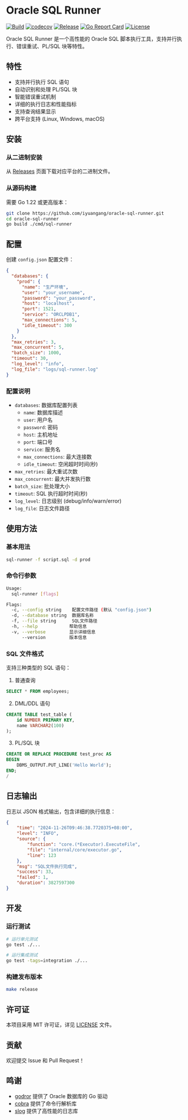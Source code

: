 # Oracle SQL Runner

[![Build](https://github.com/iyuangang/oracle-sql-runner/actions/workflows/build.yml/badge.svg)](https://github.com/iyuangang/oracle-sql-runner/actions/workflows/build.yml)
[![codecov](https://codecov.io/github/iyuangang/oracle-sql-runner/branch/dev/graph/badge.svg?token=XZOV0PQA4N)](https://codecov.io/github/iyuangang/oracle-sql-runner)
[![Release](https://img.shields.io/github/v/release/iyuangang/oracle-sql-runner)](https://github.com/iyuangang/oracle-sql-runner/releases)
[![Go Report Card](https://goreportcard.com/badge/github.com/iyuangang/oracle-sql-runner)](https://goreportcard.com/report/github.com/iyuangang/oracle-sql-runner)
[![License](https://img.shields.io/github/license/iyuangang/oracle-sql-runner)](LICENSE)

Oracle SQL Runner 是一个高性能的 Oracle SQL 脚本执行工具，支持并行执行、错误重试、PL/SQL 块等特性。

## 特性

- 支持并行执行 SQL 语句
- 自动识别和处理 PL/SQL 块
- 智能错误重试机制
- 详细的执行日志和性能指标
- 支持查询结果显示
- 跨平台支持 (Linux, Windows, macOS)

## 安装

### 从二进制安装

从 [Releases](https://github.com/iyuangang/oracle-sql-runner/releases) 页面下载对应平台的二进制文件。

### 从源码构建

需要 Go 1.22 或更高版本：

```bash
git clone https://github.com/iyuangang/oracle-sql-runner.git
cd oracle-sql-runner
go build ./cmd/sql-runner
```

## 配置

创建 `config.json` 配置文件：

```json
{
  "databases": {
    "prod": {
      "name": "生产环境",
      "user": "your_username",
      "password": "your_password",
      "host": "localhost",
      "port": 1521,
      "service": "ORCLPDB1",
      "max_connections": 5,
      "idle_timeout": 300
    }
  },
  "max_retries": 3,
  "max_concurrent": 5,
  "batch_size": 1000,
  "timeout": 30,
  "log_level": "info",
  "log_file": "logs/sql-runner.log"
}
```

### 配置说明

- `databases`: 数据库配置列表
  - `name`: 数据库描述
  - `user`: 用户名
  - `password`: 密码
  - `host`: 主机地址
  - `port`: 端口号
  - `service`: 服务名
  - `max_connections`: 最大连接数
  - `idle_timeout`: 空闲超时时间(秒)
- `max_retries`: 最大重试次数
- `max_concurrent`: 最大并发执行数
- `batch_size`: 批处理大小
- `timeout`: SQL 执行超时时间(秒)
- `log_level`: 日志级别 (debug/info/warn/error)
- `log_file`: 日志文件路径

## 使用方法

### 基本用法

```bash
sql-runner -f script.sql -d prod
```

### 命令行参数

```bash
Usage:
  sql-runner [flags]

Flags:
  -c, --config string    配置文件路径 (默认 "config.json")
  -d, --database string  数据库名称
  -f, --file string      SQL文件路径
  -h, --help            帮助信息
  -v, --verbose         显示详细信息
      --version         版本信息
```

### SQL 文件格式

支持三种类型的 SQL 语句：

1. 普通查询
```sql
SELECT * FROM employees;
```

2. DML/DDL 语句
```sql
CREATE TABLE test_table (
    id NUMBER PRIMARY KEY,
    name VARCHAR2(100)
);
```

3. PL/SQL 块
```sql
CREATE OR REPLACE PROCEDURE test_proc AS
BEGIN
    DBMS_OUTPUT.PUT_LINE('Hello World');
END;
/
```

## 日志输出

日志以 JSON 格式输出，包含详细的执行信息：

```json
{
    "time": "2024-11-26T09:46:38.7720375+08:00",
    "level": "INFO",
    "source": {
        "function": "core.(*Executor).ExecuteFile",
        "file": "internal/core/executor.go",
        "line": 123
    },
    "msg": "SQL文件执行完成",
    "success": 33,
    "failed": 1,
    "duration": 3827597300
}
```

## 开发

### 运行测试

```bash
# 运行单元测试
go test ./...

# 运行集成测试
go test -tags=integration ./...
```

### 构建发布版本

```bash
make release
```

## 许可证

本项目采用 MIT 许可证，详见 [LICENSE](LICENSE) 文件。

## 贡献

欢迎提交 Issue 和 Pull Request！

## 鸣谢

- [godror](https://github.com/godror/godror) 提供了 Oracle 数据库的 Go 驱动
- [cobra](https://github.com/spf13/cobra) 提供了命令行解析库
- [slog](https://github.com/slog/slog) 提供了高性能的日志库
